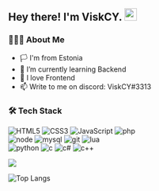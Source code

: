 <h2> Hey there! I'm ViskCY. <img src="https://github.com/souvikguria98/souvikguria98/blob/master/Hi.gif" width="25"></h2>

<h3> 👨🏻‍💻 About Me </h3>

- 🏳️ I'm from Estonia
- 🌱 I’m currently learning Backend
- 💬 I love Frontend
- 📫 Write to me on discord: ViskCY#3313

<h3>🛠 Tech Stack</h3>

![HTML5](https://img.shields.io/badge/html%205-grey?style=for-the-badge&logo=html5&logoColor=white&labelColor=8E2DE2)
![CSS3](https://img.shields.io/badge/css%203-grey?style=for-the-badge&logo=css3&logoColor=white&labelColor=8E2DE2)
![JavaScript](https://img.shields.io/badge/-JavaScript-grey?style=for-the-badge&logo=javascript&logoColor=white&labelColor=8E2DE2)
![php](https://img.shields.io/badge/-php-grey?style=for-the-badge&logo=php&logoColor=white&labelColor=8E2DE2)
<br>
![node](https://img.shields.io/badge/-node-grey?style=for-the-badge&logo=node.js&logoColor=white&labelColor=8E2DE2)
![mysql](https://img.shields.io/badge/-mysql-grey?style=for-the-badge&logo=mysql&logoColor=white&labelColor=8E2DE2)
![git](https://img.shields.io/badge/-git-grey?style=for-the-badge&logo=git&logoColor=white&labelColor=8E2DE2)
![lua](https://img.shields.io/badge/-lua-grey?style=for-the-badge&logo=lua&logoColor=white&labelColor=8E2DE2)
<br>
![python](https://img.shields.io/badge/-python-grey?style=for-the-badge&logo=python&logoColor=white&labelColor=8E2DE2)
![c](https://img.shields.io/badge/-C-grey?style=for-the-badge&logo=c&logoColor=white&labelColor=8E2DE2)
![c#](https://img.shields.io/badge/-c%23-grey?style=for-the-badge&logo=c-sharp&logoColor=white&labelColor=8E2DE2)
![c++](https://img.shields.io/badge/-C++-grey?style=for-the-badge&logo=C%2B%2B&logoColor=white&labelColor=8E2DE2)
<br>

<img src="https://github-readme-stats.vercel.app/api?username=ViskCY&show_icons=true&theme=radical&title_color=8E2DE2&text_color=fff&icon_color=8E2DE2">

![Top Langs](https://github-readme-stats.vercel.app/api/top-langs/?username=ViskCY&theme=radical&title_color=8E2DE2&text_color=fff)
